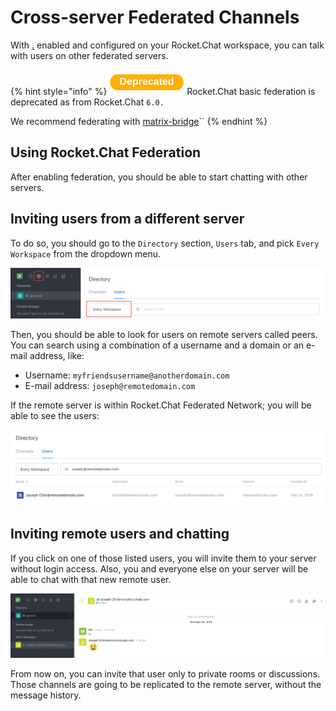# Cross-server Federated Channels

With [.](./ "mention") enabled and configured on your Rocket.Chat workspace, you can talk with users on other federated servers.

{% hint style="info" %}
![](<../../../../../.gitbook/assets/Deprecated (1).png>) Rocket.Chat basic federation is deprecated as from Rocket.Chat `6.0.`

We recommend federating with [matrix-bridge](../../../../rocket.chat-workspace-administration/settings/federation/matrix-bridge/ "mention")``
{% endhint %}

## Using Rocket.Chat Federation

After enabling federation, you should be able to start chatting with other servers.

## Inviting users from a different server

To do so, you should go to the `Directory` section, `Users` tab, and pick `Every Workspace` from the dropdown menu.

![Directory Search Users](../../../../../.gitbook/assets/directory.png)

Then, you should be able to look for users on remote servers called peers. You can search using a combination of a username and a domain or an e-mail address, like:

* Username: `myfriendsusername@anotherdomain.com`
* E-mail address: `joseph@remotedomain.com`

If the remote server is within Rocket.Chat Federated Network; you will be able to see the users:

![Directory Search Result](../../../../../.gitbook/assets/directory-result.png)

## Inviting remote users and chatting

If you click on one of those listed users, you will invite them to your server without login access. Also, you and everyone else on your server will be able to chat with that new remote user.

![Chat](../../../../../.gitbook/assets/chat.png)

From now on, you can invite that user only to private rooms or discussions. Those channels are going to be replicated to the remote server, without the message history.

